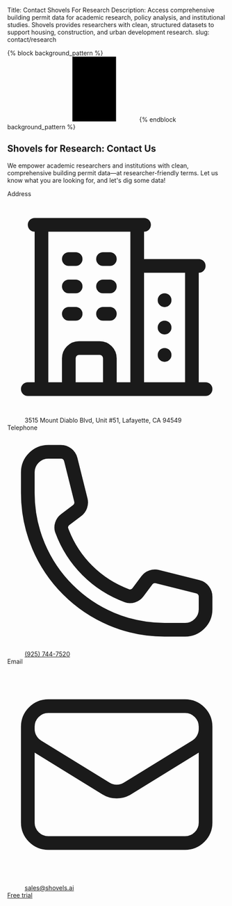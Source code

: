 Title: Contact Shovels For Research
Description: Access comprehensive building permit data for academic research, policy analysis, and institutional studies. Shovels provides researchers with clean, structured datasets to support housing, construction, and urban development research.
slug: contact/research

{% block background_pattern %}
<svg class="absolute inset-0 -z-10 size-full stroke-gray-200 [mask-image:radial-gradient(100%_100%_at_top_right,white,transparent)]" aria-hidden="true">
  <defs>
    <pattern id="83fd4e5a-9d52-42fc-97b6-718e5d7ee527" width="200" height="200" x="50%" y="-1" patternUnits="userSpaceOnUse">
      <path d="M100 200V.5M.5 .5H200" fill="none" />
    </pattern>
  </defs>
  <svg x="50%" y="-1" class="overflow-visible fill-gray-50">
    <path d="M-100.5 0h201v201h-201Z M699.5 0h201v201h-201Z M499.5 400h201v201h-201Z M-300.5 600h201v201h-201Z" stroke-width="0" />
  </svg>
  <rect width="100%" height="100%" stroke-width="0" fill="url(#83fd4e5a-9d52-42fc-97b6-718e5d7ee527)" />
</svg>
{% endblock background_pattern %}

<div class="relative isolate">
  <div class="mx-auto grid max-w-7xl grid-cols-1 lg:grid-cols-2">
    <div class="relative px-6 pb-20 pt-24 sm:pt-32 lg:static lg:px-8 lg:py-48">
      <div class="mx-auto max-w-xl lg:mx-0 lg:max-w-lg">
        <h2 class="text-pretty text-4xl font-semibold tracking-tight text-gray-900 sm:text-5xl">Shovels for Research: Contact Us</h2>
        <p class="mt-6 text-lg/8 text-gray-600">We empower academic researchers and institutions with clean, comprehensive building permit data—at researcher-friendly terms. Let us know what you are looking for, and let's dig some data!</p>
        <dl class="mt-10 space-y-4 text-base/7 text-gray-600">
          <div class="flex gap-x-4">
            <dt class="flex-none">
              <span class="sr-only">Address</span>
              <svg class="h-7 w-6 text-gray-400" fill="none" viewBox="0 0 24 24" stroke-width="1.5" stroke="currentColor" aria-hidden="true" data-slot="icon">
                <path stroke-linecap="round" stroke-linejoin="round" d="M2.25 21h19.5m-18-18v18m10.5-18v18m6-13.5V21M6.75 6.75h.75m-.75 3h.75m-.75 3h.75m3-6h.75m-.75 3h.75m-.75 3h.75M6.75 21v-3.375c0-.621.504-1.125 1.125-1.125h2.25c.621 0 1.125.504 1.125 1.125V21M3 3h12m-.75 4.5H21m-3.75 3.75h.008v.008h-.008v-.008Zm0 3h.008v.008h-.008v-.008Zm0 3h.008v.008h-.008v-.008Z" />
              </svg>
            </dt>
            <dd>3515 Mount Diablo Blvd, Unit #51, Lafayette, CA 94549</dd>
          </div>
          <div class="flex gap-x-4">
            <dt class="flex-none">
              <span class="sr-only">Telephone</span>
              <svg class="h-7 w-6 text-gray-400" fill="none" viewBox="0 0 24 24" stroke-width="1.5" stroke="currentColor" aria-hidden="true" data-slot="icon">
                <path stroke-linecap="round" stroke-linejoin="round" d="M2.25 6.75c0 8.284 6.716 15 15 15h2.25a2.25 2.25 0 0 0 2.25-2.25v-1.372c0-.516-.351-.966-.852-1.091l-4.423-1.106c-.44-.11-.902.055-1.173.417l-.97 1.293c-.282.376-.769.542-1.21.38a12.035 12.035 0 0 1-7.143-7.143c-.162-.441.004-.928.38-1.21l1.293-.97c.363-.271.527-.734.417-1.173L6.963 3.102a1.125 1.125 0 0 0-1.091-.852H4.5A2.25 2.25 0 0 0 2.25 4.5v2.25Z" />
              </svg>
            </dt>
            <dd><a class="hover:text-gray-900" href="tel:+19257447520">(925) 744-7520</a></dd>
          </div>
          <div class="flex gap-x-4">
            <dt class="flex-none">
              <span class="sr-only">Email</span>
              <svg class="h-7 w-6 text-gray-400" fill="none" viewBox="0 0 24 24" stroke-width="1.5" stroke="currentColor" aria-hidden="true" data-slot="icon">
                <path stroke-linecap="round" stroke-linejoin="round" d="M21.75 6.75v10.5a2.25 2.25 0 0 1-2.25 2.25h-15a2.25 2.25 0 0 1-2.25-2.25V6.75m19.5 0A2.25 2.25 0 0 0 19.5 4.5h-15a2.25 2.25 0 0 0-2.25 2.25m19.5 0v.243a2.25 2.25 0 0 1-1.07 1.916l-7.5 4.615a2.25 2.25 0 0 1-2.36 0L3.32 8.91a2.25 2.25 0 0 1-1.07-1.916V6.75" />
              </svg>
            </dt>
            <dd><a class="hover:text-gray-900" href="mailto:sales@shovels.ai">sales@shovels.ai</a></dd>
          </div>
          <div class="flex gap-x-4">
            <a href="https://app.shovels.ai/" class="rounded-md bg-shovels-primary px-3.5 py-2.5 text-sm font-semibold text-white shadow-sm hover:bg-shovels-primary/80 focus-visible:outline focus-visible:outline-2 focus-visible:outline-offset-2 focus-visible:outline-shovels-primary">Free trial</a>
          </div>
        </dl>
      </div>
    </div>
    <div class="px-6 pb-24 pt-20 sm:pb-32 lg:px-8 lg:py-48">
      <div class="mx-auto max-w-xl lg:mr-0 lg:max-w-lg">
        <script src="https://js.hsforms.net/forms/embed/48146409.js" defer></script>
            <div class="hs-form-frame" data-region="na1" data-form-id="1766a015-b61a-455f-aa10-65393f4df91d" data-portal-id="48146409"></div>
    </div>
  </div>
</div>

